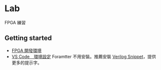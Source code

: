 # Lab 
FPGA 練習
## Getting started

- [FPGA 開發環境](https://xiao.ghost.io/zai-ubuntu-an-zhuang-ise-bing-shi-yong-basys2-an-zhuang-ubuntu/)
- [VS Code　環境設定](https://www.dcard.tw/f/nctu/p/235935287) Foramtter 不用安裝。推薦安裝 [Verilog Snippet](https://marketplace.visualstudio.com/items?itemName=czh.czh-verilog-snippet)，提供更多的提示字。 





